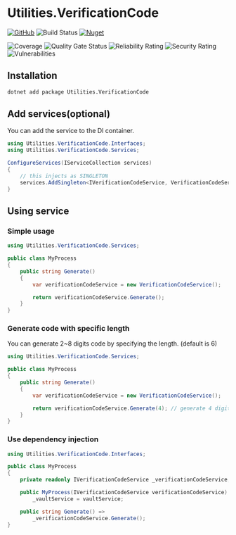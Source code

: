 # Utilities.VerificationCode

[![GitHub](https://img.shields.io/github/license/ed555009/utilities-verificationcode)](LICENSE)
![Build Status](https://dev.azure.com/edwang/github/_apis/build/status/utilities-verificationcode?branchName=main)
[![Nuget](https://img.shields.io/nuget/v/Utilities.VerificationCode)](https://www.nuget.org/packages/Utilities.VerificationCode)

![Coverage](https://sonarcloud.io/api/project_badges/measure?project=utilities-verificationcode&metric=coverage)
![Quality Gate Status](https://sonarcloud.io/api/project_badges/measure?project=utilities-verificationcode&metric=alert_status)
![Reliability Rating](https://sonarcloud.io/api/project_badges/measure?project=utilities-verificationcode&metric=reliability_rating)
![Security Rating](https://sonarcloud.io/api/project_badges/measure?project=utilities-verificationcode&metric=security_rating)
![Vulnerabilities](https://sonarcloud.io/api/project_badges/measure?project=utilities-verificationcode&metric=vulnerabilities)


## Installation

```bash
dotnet add package Utilities.VerificationCode
```

## Add services(optional)

You can add the service to the DI container.

```csharp
using Utilities.VerificationCode.Interfaces;
using Utilities.VerificationCode.Services;

ConfigureServices(IServiceCollection services)
{
	// this injects as SINGLETON
	services.AddSingleton<IVerificationCodeService, VerificationCodeService>();
}
```

## Using service

### Simple usage

```csharp
using Utilities.VerificationCode.Services;

public class MyProcess
{
	public string Generate()
	{
		var verificationCodeService = new VerificationCodeService();

		return verificationCodeService.Generate();
	}
}
```

### Generate code with specific length

You can generate 2~8 digits code by specifying the length. (default is 6)

```csharp
using Utilities.VerificationCode.Services;

public class MyProcess
{
	public string Generate()
	{
		var verificationCodeService = new VerificationCodeService();

		return verificationCodeService.Generate(4); // generate 4 digits code
	}
}
```

### Use dependency injection

```csharp
using Utilities.VerificationCode.Interfaces;

public class MyProcess
{
	private readonly IVerificationCodeService _verificationCodeService;

	public MyProcess(IVerificationCodeService verificationCodeService) =>
		_vaultService = vaultService;

	public string Generate() =>
		_verificationCodeService.Generate();
}
```

